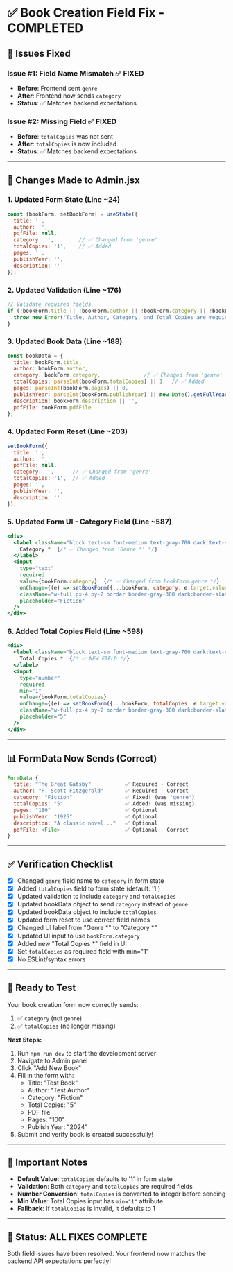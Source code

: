 # ✅ Book Creation Field Fix - COMPLETED

## 🎯 **Issues Fixed**

### **Issue #1: Field Name Mismatch** ✅ FIXED
- **Before**: Frontend sent `genre`
- **After**: Frontend now sends `category`
- **Status**: ✅ Matches backend expectations

### **Issue #2: Missing Field** ✅ FIXED
- **Before**: `totalCopies` was not sent
- **After**: `totalCopies` is now included
- **Status**: ✅ Matches backend expectations

---

## 📝 **Changes Made to Admin.jsx**

### **1. Updated Form State** (Line ~24)
```javascript
const [bookForm, setBookForm] = useState({
  title: '',
  author: '',
  pdfFile: null,
  category: '',        // ✅ Changed from 'genre'
  totalCopies: '1',    // ✅ Added
  pages: '',
  publishYear: '',
  description: ''
});
```

### **2. Updated Validation** (Line ~176)
```javascript
// Validate required fields
if (!bookForm.title || !bookForm.author || !bookForm.category || !bookForm.totalCopies) {
  throw new Error('Title, Author, Category, and Total Copies are required')
}
```

### **3. Updated Book Data** (Line ~188)
```javascript
const bookData = {
  title: bookForm.title,
  author: bookForm.author,
  category: bookForm.category,              // ✅ Changed from 'genre'
  totalCopies: parseInt(bookForm.totalCopies) || 1,  // ✅ Added
  pages: parseInt(bookForm.pages) || 0,
  publishYear: parseInt(bookForm.publishYear) || new Date().getFullYear(),
  description: bookForm.description || '',
  pdfFile: bookForm.pdfFile
};
```

### **4. Updated Form Reset** (Line ~203)
```javascript
setBookForm({ 
  title: '', 
  author: '', 
  pdfFile: null, 
  category: '',      // ✅ Changed from 'genre'
  totalCopies: '1',  // ✅ Added
  pages: '', 
  publishYear: '', 
  description: '' 
});
```

### **5. Updated Form UI - Category Field** (Line ~587)
```jsx
<div>
  <label className="block text-sm font-medium text-gray-700 dark:text-slate-300 mb-2">
    Category *  {/* ✅ Changed from 'Genre *' */}
  </label>
  <input
    type="text"
    required
    value={bookForm.category}  {/* ✅ Changed from bookForm.genre */}
    onChange={(e) => setBookForm({...bookForm, category: e.target.value})}
    className="w-full px-4 py-2 border border-gray-300 dark:border-slate-600 rounded-lg focus:outline-none focus:ring-2 focus:ring-emerald-500 dark:bg-slate-800 dark:text-white"
    placeholder="Fiction"
  />
</div>
```

### **6. Added Total Copies Field** (Line ~598)
```jsx
<div>
  <label className="block text-sm font-medium text-gray-700 dark:text-slate-300 mb-2">
    Total Copies *  {/* ✅ NEW FIELD */}
  </label>
  <input
    type="number"
    required
    min="1"
    value={bookForm.totalCopies}
    onChange={(e) => setBookForm({...bookForm, totalCopies: e.target.value})}
    className="w-full px-4 py-2 border border-gray-300 dark:border-slate-600 rounded-lg focus:outline-none focus:ring-2 focus:ring-emerald-500 dark:bg-slate-800 dark:text-white"
    placeholder="5"
  />
</div>
```

---

## 📊 **FormData Now Sends (Correct)**

```javascript
FormData {
  title: "The Great Gatsby"           ✅ Required - Correct
  author: "F. Scott Fitzgerald"       ✅ Required - Correct
  category: "Fiction"                 ✅ Fixed! (was 'genre')
  totalCopies: "5"                    ✅ Added! (was missing)
  pages: "180"                        ✅ Optional
  publishYear: "1925"                 ✅ Optional
  description: "A classic novel..."   ✅ Optional
  pdfFile: <File>                     ✅ Optional - Correct
}
```

---

## ✅ **Verification Checklist**

- [x] Changed `genre` field name to `category` in form state
- [x] Added `totalCopies` field to form state (default: '1')
- [x] Updated validation to include `category` and `totalCopies`
- [x] Updated bookData object to send `category` instead of `genre`
- [x] Updated bookData object to include `totalCopies`
- [x] Updated form reset to use correct field names
- [x] Changed UI label from "Genre *" to "Category *"
- [x] Updated UI input to use `bookForm.category`
- [x] Added new "Total Copies *" field in UI
- [x] Set `totalCopies` as required field with min="1"
- [x] No ESLint/syntax errors

---

## 🚀 **Ready to Test**

Your book creation form now correctly sends:
1. ✅ `category` (not `genre`)
2. ✅ `totalCopies` (no longer missing)

**Next Steps:**
1. Run `npm run dev` to start the development server
2. Navigate to Admin panel
3. Click "Add New Book"
4. Fill in the form with:
   - Title: "Test Book"
   - Author: "Test Author"
   - Category: "Fiction"
   - Total Copies: "5"
   - PDF file
   - Pages: "100"
   - Publish Year: "2024"
5. Submit and verify book is created successfully!

---

## 📌 **Important Notes**

- **Default Value**: `totalCopies` defaults to '1' in form state
- **Validation**: Both `category` and `totalCopies` are required fields
- **Number Conversion**: `totalCopies` is converted to integer before sending
- **Min Value**: Total Copies input has `min="1"` attribute
- **Fallback**: If `totalCopies` is invalid, it defaults to 1

---

## 🎉 **Status: ALL FIXES COMPLETE**

Both field issues have been resolved. Your frontend now matches the backend API expectations perfectly!

